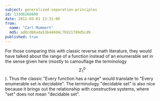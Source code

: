 ```yaml
---
subject: generalized-separation-principles
id: 13306266600
date: 2012-03-01 13:31:00
from:
  name: "Carl Mummert"
  md5: ad0cd68ada53b440d4c7b921789d5cd9
published: true
---
```

For those comparing this with classic reverse math literature, they would have talked about the range of a function instead of an enumerable set in the sense given here (mostly to camouflage the terminology $$\Sigma^0_1$$). Thus the classic "Every function has a range" would translate to "Every enumerable set is decidable". The terminology "decidable set" is also nice because it brings out the relationship with constructive systems, where "set" does not mean "decidable set". 
